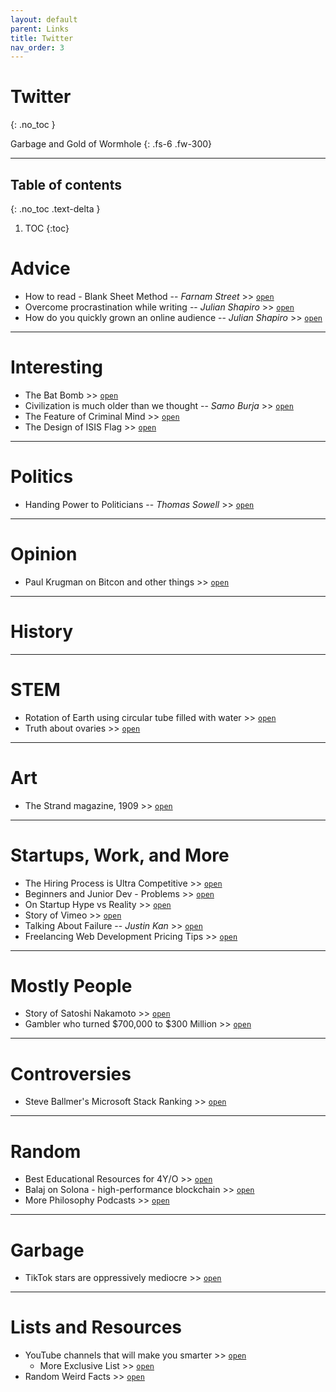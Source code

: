 ```yaml
---
layout: default
parent: Links
title: Twitter
nav_order: 3
---
```


# Twitter
{: .no_toc }

Garbage and Gold of Wormhole
{: .fs-6 .fw-300}

---

## Table of contents
{: .no_toc .text-delta }

1. TOC
{:toc}

# Advice

- How to read - Blank Sheet Method -- *Farnam Street* >> [`open`](https://twitter.com/farnamstreet/status/1347173210748551176)
- Overcome procrastination while writing -- *Julian Shapiro* >> [`open`](https://twitter.com/Julian/status/1390744754065977348?s=20)
- How do you quickly grown an online audience -- *Julian Shapiro* >> [`open`](https://twitter.com/Julian/status/1396901044429496329)

---

# Interesting

- The Bat Bomb >> [`open`](https://twitter.com/RealTimeWWII/status/1393683489514565638)
- Civilization is much older than we thought -- *Samo Burja* >> [`open`](https://twitter.com/SamoBurja/status/1394338354590846982?s=08)
- The Feature of Criminal Mind >> [`open`](https://twitter.com/robkhenderson/status/1393442484668309504?s=08)
- The Design of ISIS Flag >> [`open`](https://twitter.com/a_el_shamsy/status/1395874364436910084?s=08)

---

# Politics

- Handing Power to Politicians -- *Thomas Sowell* >> [`open`](https://twitter.com/ThomasSowell/status/1394651978513281030?s=08)

---

# Opinion

- Paul Krugman on Bitcon and other things >> [`open`](https://twitter.com/paulkrugman/status/1395541758197567490?s=08)

---

# History


---

# STEM

- Rotation of Earth using circular tube filled with water >> [`open`](https://twitter.com/fermatslibrary/status/1394659048197435398?s=08)
- Truth about ovaries >> [`open`](https://twitter.com/Not_CharLatte/status/1399171712361639936?s=08)

---

# Art

- The Strand magazine, 1909 >> [`open`](https://twitter.com/yesterdaysprint/status/1395558952713166848?s=20)

---

# Startups, Work, and More

- The Hiring Process is Ultra Competitive >> [`open`](https://twitter.com/SahilBloom/status/1399375061111382022?s=08)
- Beginners and Junior Dev - Problems >> [`open`](https://twitter.com/giltayar/status/1398846127882002432?s=08)
- On Startup Hype vs Reality >> [`open`](https://twitter.com/GergelyOrosz/status/1398730233369464836?s=08)
- Story of Vimeo >> [`open`](https://twitter.com/ankithharathi/status/1397369781335076864?s=08)
- Talking About Failure -- *Justin Kan* >> [`open`](https://twitter.com/justinkan/status/1397730747398557696?s=08)
- Freelancing Web Development Pricing Tips >> [`open`](https://twitter.com/study_web_dev/status/1400426689931485185?s=08)

---

# Mostly People

- Story of Satoshi Nakamoto >> [`open`](https://twitter.com/mohitmamoria/status/1397631874630041600)
- Gambler who turned $700,000 to $300 Million >> [`open`](https://twitter.com/JoePompliano/status/1400245761854652417)

---

# Controversies

- Steve Ballmer's Microsoft Stack Ranking >> [`open`](https://twitter.com/TrungTPhan/status/1394654146599522306?s=08)

---

# Random

- Best Educational Resources for 4Y/O >> [`open`](https://twitter.com/awilkinson/status/1392219056246124545)
- Balaj on Solona -  high-performance blockchain >> [`open`](https://twitter.com/balajis/status/1394782976978800643)
- More Philosophy Podcasts >> [`open`](https://twitter.com/philosophybites/status/1396147129769512963)

---

# Garbage

- TikTok stars are oppressively mediocre >> [`open`](https://twitter.com/rebexxxxa/status/1394646669808046085?s=08)

---

# Lists and Resources

- YouTube channels that will make you smarter >> [`open`](https://twitter.com/athrvakhrbde/status/1396342670134439947)
	- More Exclusive List >> [`open`](https://twitter.com/thephysicsgirl/status/1396534255857979393)
- Random Weird Facts >> [`open`](https://twitter.com/sarah_edo/status/1400201432507244544)
